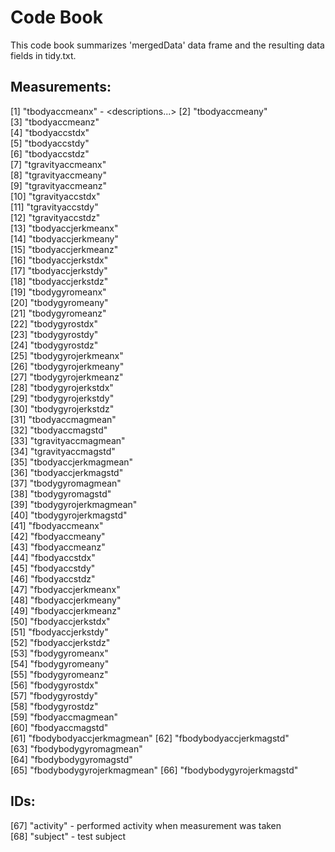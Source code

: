 # Code Book

This code book summarizes 'mergedData' data frame and the resulting data fields in tidy.txt.

## Measurements:
 [1] "tbodyaccmeanx" - <descriptions...> 
 [2] "tbodyaccmeany"           
 [3] "tbodyaccmeanz"           
 [4] "tbodyaccstdx"            
 [5] "tbodyaccstdy"            
 [6] "tbodyaccstdz"            
 [7] "tgravityaccmeanx"        
 [8] "tgravityaccmeany"        
 [9] "tgravityaccmeanz"        
[10] "tgravityaccstdx"         
[11] "tgravityaccstdy"         
[12] "tgravityaccstdz"         
[13] "tbodyaccjerkmeanx"       
[14] "tbodyaccjerkmeany"       
[15] "tbodyaccjerkmeanz"       
[16] "tbodyaccjerkstdx"        
[17] "tbodyaccjerkstdy"        
[18] "tbodyaccjerkstdz"        
[19] "tbodygyromeanx"          
[20] "tbodygyromeany"          
[21] "tbodygyromeanz"          
[22] "tbodygyrostdx"           
[23] "tbodygyrostdy"           
[24] "tbodygyrostdz"           
[25] "tbodygyrojerkmeanx"      
[26] "tbodygyrojerkmeany"      
[27] "tbodygyrojerkmeanz"      
[28] "tbodygyrojerkstdx"       
[29] "tbodygyrojerkstdy"       
[30] "tbodygyrojerkstdz"       
[31] "tbodyaccmagmean"         
[32] "tbodyaccmagstd"          
[33] "tgravityaccmagmean"      
[34] "tgravityaccmagstd"       
[35] "tbodyaccjerkmagmean"     
[36] "tbodyaccjerkmagstd"      
[37] "tbodygyromagmean"        
[38] "tbodygyromagstd"         
[39] "tbodygyrojerkmagmean"    
[40] "tbodygyrojerkmagstd"     
[41] "fbodyaccmeanx"           
[42] "fbodyaccmeany"           
[43] "fbodyaccmeanz"           
[44] "fbodyaccstdx"            
[45] "fbodyaccstdy"            
[46] "fbodyaccstdz"            
[47] "fbodyaccjerkmeanx"       
[48] "fbodyaccjerkmeany"       
[49] "fbodyaccjerkmeanz"       
[50] "fbodyaccjerkstdx"        
[51] "fbodyaccjerkstdy"        
[52] "fbodyaccjerkstdz"        
[53] "fbodygyromeanx"          
[54] "fbodygyromeany"          
[55] "fbodygyromeanz"          
[56] "fbodygyrostdx"           
[57] "fbodygyrostdy"           
[58] "fbodygyrostdz"           
[59] "fbodyaccmagmean"         
[60] "fbodyaccmagstd"          
[61] "fbodybodyaccjerkmagmean" 
[62] "fbodybodyaccjerkmagstd"  
[63] "fbodybodygyromagmean"    
[64] "fbodybodygyromagstd"     
[65] "fbodybodygyrojerkmagmean"
[66] "fbodybodygyrojerkmagstd" 

## IDs:
[67] "activity" - performed activity when measurement was taken    
[68] "subject" - test subject



